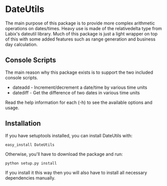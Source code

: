 DateUtils
=========

The main purpose of this package is to provide more complex arithmetic
operations on dates/times. Heavy use is made of the relativedelta type from
Labix's dateutil library. Much of this package is just a light wrapper on top
of this with some added features such as range generation and business day
calculation.

Console Scripts
---------------

The main reason why this package exists is to support the two included console scripts.

* dateadd - Increment/decrement a date/time by various time units
* datediff - Get the difference of two dates in various time units

Read the help information for each (-h) to see the available options and usage.

Installation
------------

If you have setuptools installed, you can install DateUtils with:

    easy_install DateUtils

Otherwise, you'll have to download the package and run:

    python setup.py install

If you install it this way then you will also have to install all necessary
dependencies manually.
